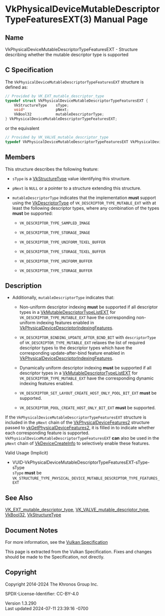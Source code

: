 # VkPhysicalDeviceMutableDescriptorTypeFeaturesEXT(3) Manual Page

## Name

VkPhysicalDeviceMutableDescriptorTypeFeaturesEXT - Structure describing
whether the mutable descriptor type is supported



## <a href="#_c_specification" class="anchor"></a>C Specification

The `VkPhysicalDeviceMutableDescriptorTypeFeaturesEXT` structure is
defined as:

``` c
// Provided by VK_EXT_mutable_descriptor_type
typedef struct VkPhysicalDeviceMutableDescriptorTypeFeaturesEXT {
    VkStructureType    sType;
    void*              pNext;
    VkBool32           mutableDescriptorType;
} VkPhysicalDeviceMutableDescriptorTypeFeaturesEXT;
```

or the equivalent

``` c
// Provided by VK_VALVE_mutable_descriptor_type
typedef VkPhysicalDeviceMutableDescriptorTypeFeaturesEXT VkPhysicalDeviceMutableDescriptorTypeFeaturesVALVE;
```

## <a href="#_members" class="anchor"></a>Members

This structure describes the following feature:

- `sType` is a [VkStructureType](https://registry.khronos.org/vulkan/specs/1.3-extensions/man/html/VkStructureType.html) value identifying
  this structure.

- `pNext` is `NULL` or a pointer to a structure extending this
  structure.

- <span id="features-mutableDescriptorType"></span>
  `mutableDescriptorType` indicates that the implementation **must**
  support using the [VkDescriptorType](https://registry.khronos.org/vulkan/specs/1.3-extensions/man/html/VkDescriptorType.html) of
  `VK_DESCRIPTOR_TYPE_MUTABLE_EXT` with at least the following
  descriptor types, where any combination of the types **must** be
  supported:

  - `VK_DESCRIPTOR_TYPE_SAMPLED_IMAGE`

  - `VK_DESCRIPTOR_TYPE_STORAGE_IMAGE`

  - `VK_DESCRIPTOR_TYPE_UNIFORM_TEXEL_BUFFER`

  - `VK_DESCRIPTOR_TYPE_STORAGE_TEXEL_BUFFER`

  - `VK_DESCRIPTOR_TYPE_UNIFORM_BUFFER`

  - `VK_DESCRIPTOR_TYPE_STORAGE_BUFFER`

## <a href="#_description" class="anchor"></a>Description

- Additionally, `mutableDescriptorType` indicates that:

  - Non-uniform descriptor indexing **must** be supported if all
    descriptor types in a
    [VkMutableDescriptorTypeListEXT](https://registry.khronos.org/vulkan/specs/1.3-extensions/man/html/VkMutableDescriptorTypeListEXT.html)
    for `VK_DESCRIPTOR_TYPE_MUTABLE_EXT` have the corresponding
    non-uniform indexing features enabled in
    [VkPhysicalDeviceDescriptorIndexingFeatures](https://registry.khronos.org/vulkan/specs/1.3-extensions/man/html/VkPhysicalDeviceDescriptorIndexingFeatures.html).

  - `VK_DESCRIPTOR_BINDING_UPDATE_AFTER_BIND_BIT` with `descriptorType`
    of `VK_DESCRIPTOR_TYPE_MUTABLE_EXT` relaxes the list of required
    descriptor types to the descriptor types which have the
    corresponding update-after-bind feature enabled in
    [VkPhysicalDeviceDescriptorIndexingFeatures](https://registry.khronos.org/vulkan/specs/1.3-extensions/man/html/VkPhysicalDeviceDescriptorIndexingFeatures.html).

  - Dynamically uniform descriptor indexing **must** be supported if all
    descriptor types in a
    [VkMutableDescriptorTypeListEXT](https://registry.khronos.org/vulkan/specs/1.3-extensions/man/html/VkMutableDescriptorTypeListEXT.html)
    for `VK_DESCRIPTOR_TYPE_MUTABLE_EXT` have the corresponding dynamic
    indexing features enabled.

  - `VK_DESCRIPTOR_SET_LAYOUT_CREATE_HOST_ONLY_POOL_BIT_EXT` **must** be
    supported.

  - `VK_DESCRIPTOR_POOL_CREATE_HOST_ONLY_BIT_EXT` **must** be supported.

If the `VkPhysicalDeviceMutableDescriptorTypeFeaturesEXT` structure is
included in the `pNext` chain of the
[VkPhysicalDeviceFeatures2](https://registry.khronos.org/vulkan/specs/1.3-extensions/man/html/VkPhysicalDeviceFeatures2.html) structure
passed to
[vkGetPhysicalDeviceFeatures2](https://registry.khronos.org/vulkan/specs/1.3-extensions/man/html/vkGetPhysicalDeviceFeatures2.html), it is
filled in to indicate whether each corresponding feature is supported.
`VkPhysicalDeviceMutableDescriptorTypeFeaturesEXT` **can** also be used
in the `pNext` chain of [VkDeviceCreateInfo](https://registry.khronos.org/vulkan/specs/1.3-extensions/man/html/VkDeviceCreateInfo.html) to
selectively enable these features.

Valid Usage (Implicit)

- <a
  href="#VUID-VkPhysicalDeviceMutableDescriptorTypeFeaturesEXT-sType-sType"
  id="VUID-VkPhysicalDeviceMutableDescriptorTypeFeaturesEXT-sType-sType"></a>
  VUID-VkPhysicalDeviceMutableDescriptorTypeFeaturesEXT-sType-sType  
  `sType` **must** be
  `VK_STRUCTURE_TYPE_PHYSICAL_DEVICE_MUTABLE_DESCRIPTOR_TYPE_FEATURES_EXT`

## <a href="#_see_also" class="anchor"></a>See Also

[VK_EXT_mutable_descriptor_type](https://registry.khronos.org/vulkan/specs/1.3-extensions/man/html/VK_EXT_mutable_descriptor_type.html),
[VK_VALVE_mutable_descriptor_type](https://registry.khronos.org/vulkan/specs/1.3-extensions/man/html/VK_VALVE_mutable_descriptor_type.html),
[VkBool32](https://registry.khronos.org/vulkan/specs/1.3-extensions/man/html/VkBool32.html), [VkStructureType](https://registry.khronos.org/vulkan/specs/1.3-extensions/man/html/VkStructureType.html)

## <a href="#_document_notes" class="anchor"></a>Document Notes

For more information, see the <a
href="https://registry.khronos.org/vulkan/specs/1.3-extensions/html/vkspec.html#VkPhysicalDeviceMutableDescriptorTypeFeaturesEXT"
target="_blank" rel="noopener">Vulkan Specification</a>

This page is extracted from the Vulkan Specification. Fixes and changes
should be made to the Specification, not directly.

## <a href="#_copyright" class="anchor"></a>Copyright

Copyright 2014-2024 The Khronos Group Inc.

SPDX-License-Identifier: CC-BY-4.0

Version 1.3.290  
Last updated 2024-07-11 23:39:16 -0700
